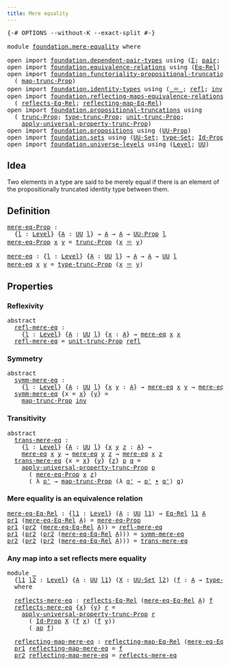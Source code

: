 ```yaml
---
title: Mere equality
---
```


<pre class="Agda"><a id="39" class="Symbol">{-#</a> <a id="43" class="Keyword">OPTIONS</a> <a id="51" class="Pragma">--without-K</a> <a id="63" class="Pragma">--exact-split</a> <a id="77" class="Symbol">#-}</a>

<a id="82" class="Keyword">module</a> <a id="89" href="foundation.mere-equality.html" class="Module">foundation.mere-equality</a> <a id="114" class="Keyword">where</a>

<a id="121" class="Keyword">open</a> <a id="126" class="Keyword">import</a> <a id="133" href="foundation.dependent-pair-types.html" class="Module">foundation.dependent-pair-types</a> <a id="165" class="Keyword">using</a> <a id="171" class="Symbol">(</a><a id="172" href="foundation-core.dependent-pair-types.html#515" class="Record">Σ</a><a id="173" class="Symbol">;</a> <a id="175" href="foundation-core.dependent-pair-types.html#588" class="InductiveConstructor">pair</a><a id="179" class="Symbol">;</a> <a id="181" href="foundation-core.dependent-pair-types.html#605" class="Field">pr1</a><a id="184" class="Symbol">;</a> <a id="186" href="foundation-core.dependent-pair-types.html#617" class="Field">pr2</a><a id="189" class="Symbol">)</a>
<a id="191" class="Keyword">open</a> <a id="196" class="Keyword">import</a> <a id="203" href="foundation.equivalence-relations.html" class="Module">foundation.equivalence-relations</a> <a id="236" class="Keyword">using</a> <a id="242" class="Symbol">(</a><a id="243" href="foundation.equivalence-relations.html#970" class="Function">Eq-Rel</a><a id="249" class="Symbol">)</a>
<a id="251" class="Keyword">open</a> <a id="256" class="Keyword">import</a> <a id="263" href="foundation.functoriality-propositional-truncation.html" class="Module">foundation.functoriality-propositional-truncation</a> <a id="313" class="Keyword">using</a>
  <a id="321" class="Symbol">(</a> <a id="323" href="foundation.functoriality-propositional-truncation.html#1456" class="Function">map-trunc-Prop</a><a id="337" class="Symbol">)</a>
<a id="339" class="Keyword">open</a> <a id="344" class="Keyword">import</a> <a id="351" href="foundation.identity-types.html" class="Module">foundation.identity-types</a> <a id="377" class="Keyword">using</a> <a id="383" class="Symbol">(</a><a id="384" href="foundation-core.identity-types.html#1865" class="Function Operator">_＝_</a><a id="387" class="Symbol">;</a> <a id="389" href="foundation-core.identity-types.html#1820" class="InductiveConstructor">refl</a><a id="393" class="Symbol">;</a> <a id="395" href="foundation-core.identity-types.html#2729" class="Function">inv</a><a id="398" class="Symbol">;</a> <a id="400" href="foundation-core.identity-types.html#2425" class="Function Operator">_∙_</a><a id="403" class="Symbol">;</a> <a id="405" href="foundation-core.identity-types.html#4003" class="Function">ap</a><a id="407" class="Symbol">)</a>
<a id="409" class="Keyword">open</a> <a id="414" class="Keyword">import</a> <a id="421" href="foundation.reflecting-maps-equivalence-relations.html" class="Module">foundation.reflecting-maps-equivalence-relations</a> <a id="470" class="Keyword">using</a>
  <a id="478" class="Symbol">(</a> <a id="480" href="foundation.reflecting-maps-equivalence-relations.html#1430" class="Function">reflects-Eq-Rel</a><a id="495" class="Symbol">;</a> <a id="497" href="foundation.reflecting-maps-equivalence-relations.html#1574" class="Function">reflecting-map-Eq-Rel</a><a id="518" class="Symbol">)</a>
<a id="520" class="Keyword">open</a> <a id="525" class="Keyword">import</a> <a id="532" href="foundation.propositional-truncations.html" class="Module">foundation.propositional-truncations</a> <a id="569" class="Keyword">using</a>
  <a id="577" class="Symbol">(</a> <a id="579" href="foundation.propositional-truncations.html#2546" class="Function">trunc-Prop</a><a id="589" class="Symbol">;</a> <a id="591" href="foundation.propositional-truncations.html#2048" class="Function">type-trunc-Prop</a><a id="606" class="Symbol">;</a> <a id="608" href="foundation.propositional-truncations.html#2132" class="Function">unit-trunc-Prop</a><a id="623" class="Symbol">;</a>
    <a id="629" href="foundation.propositional-truncations.html#5611" class="Function">apply-universal-property-trunc-Prop</a><a id="664" class="Symbol">)</a>
<a id="666" class="Keyword">open</a> <a id="671" class="Keyword">import</a> <a id="678" href="foundation.propositions.html" class="Module">foundation.propositions</a> <a id="702" class="Keyword">using</a> <a id="708" class="Symbol">(</a><a id="709" href="foundation-core.propositions.html#1393" class="Function">UU-Prop</a><a id="716" class="Symbol">)</a>
<a id="718" class="Keyword">open</a> <a id="723" class="Keyword">import</a> <a id="730" href="foundation.sets.html" class="Module">foundation.sets</a> <a id="746" class="Keyword">using</a> <a id="752" class="Symbol">(</a><a id="753" href="foundation-core.sets.html#1190" class="Function">UU-Set</a><a id="759" class="Symbol">;</a> <a id="761" href="foundation-core.sets.html#1304" class="Function">type-Set</a><a id="769" class="Symbol">;</a> <a id="771" href="foundation-core.sets.html#1420" class="Function">Id-Prop</a><a id="778" class="Symbol">)</a>
<a id="780" class="Keyword">open</a> <a id="785" class="Keyword">import</a> <a id="792" href="foundation.universe-levels.html" class="Module">foundation.universe-levels</a> <a id="819" class="Keyword">using</a> <a id="825" class="Symbol">(</a><a id="826" href="Agda.Primitive.html#597" class="Postulate">Level</a><a id="831" class="Symbol">;</a> <a id="833" href="foundation-core.universe-levels.html#235" class="Primitive">UU</a><a id="835" class="Symbol">)</a>
</pre>
## Idea

Two elements in a type are said to be merely equal if there is an element of the propositionally truncated identity type between them.

## Definition

<pre class="Agda"><a id="mere-eq-Prop"></a><a id="1010" href="foundation.mere-equality.html#1010" class="Function">mere-eq-Prop</a> <a id="1023" class="Symbol">:</a>
  <a id="1027" class="Symbol">{</a><a id="1028" href="foundation.mere-equality.html#1028" class="Bound">l</a> <a id="1030" class="Symbol">:</a> <a id="1032" href="Agda.Primitive.html#597" class="Postulate">Level</a><a id="1037" class="Symbol">}</a> <a id="1039" class="Symbol">{</a><a id="1040" href="foundation.mere-equality.html#1040" class="Bound">A</a> <a id="1042" class="Symbol">:</a> <a id="1044" href="foundation-core.universe-levels.html#235" class="Primitive">UU</a> <a id="1047" href="foundation.mere-equality.html#1028" class="Bound">l</a><a id="1048" class="Symbol">}</a> <a id="1050" class="Symbol">→</a> <a id="1052" href="foundation.mere-equality.html#1040" class="Bound">A</a> <a id="1054" class="Symbol">→</a> <a id="1056" href="foundation.mere-equality.html#1040" class="Bound">A</a> <a id="1058" class="Symbol">→</a> <a id="1060" href="foundation-core.propositions.html#1393" class="Function">UU-Prop</a> <a id="1068" href="foundation.mere-equality.html#1028" class="Bound">l</a>
<a id="1070" href="foundation.mere-equality.html#1010" class="Function">mere-eq-Prop</a> <a id="1083" href="foundation.mere-equality.html#1083" class="Bound">x</a> <a id="1085" href="foundation.mere-equality.html#1085" class="Bound">y</a> <a id="1087" class="Symbol">=</a> <a id="1089" href="foundation.propositional-truncations.html#2546" class="Function">trunc-Prop</a> <a id="1100" class="Symbol">(</a><a id="1101" href="foundation.mere-equality.html#1083" class="Bound">x</a> <a id="1103" href="foundation-core.identity-types.html#1865" class="Function Operator">＝</a> <a id="1105" href="foundation.mere-equality.html#1085" class="Bound">y</a><a id="1106" class="Symbol">)</a>

<a id="mere-eq"></a><a id="1109" href="foundation.mere-equality.html#1109" class="Function">mere-eq</a> <a id="1117" class="Symbol">:</a> <a id="1119" class="Symbol">{</a><a id="1120" href="foundation.mere-equality.html#1120" class="Bound">l</a> <a id="1122" class="Symbol">:</a> <a id="1124" href="Agda.Primitive.html#597" class="Postulate">Level</a><a id="1129" class="Symbol">}</a> <a id="1131" class="Symbol">{</a><a id="1132" href="foundation.mere-equality.html#1132" class="Bound">A</a> <a id="1134" class="Symbol">:</a> <a id="1136" href="foundation-core.universe-levels.html#235" class="Primitive">UU</a> <a id="1139" href="foundation.mere-equality.html#1120" class="Bound">l</a><a id="1140" class="Symbol">}</a> <a id="1142" class="Symbol">→</a> <a id="1144" href="foundation.mere-equality.html#1132" class="Bound">A</a> <a id="1146" class="Symbol">→</a> <a id="1148" href="foundation.mere-equality.html#1132" class="Bound">A</a> <a id="1150" class="Symbol">→</a> <a id="1152" href="foundation-core.universe-levels.html#235" class="Primitive">UU</a> <a id="1155" href="foundation.mere-equality.html#1120" class="Bound">l</a>
<a id="1157" href="foundation.mere-equality.html#1109" class="Function">mere-eq</a> <a id="1165" href="foundation.mere-equality.html#1165" class="Bound">x</a> <a id="1167" href="foundation.mere-equality.html#1167" class="Bound">y</a> <a id="1169" class="Symbol">=</a> <a id="1171" href="foundation.propositional-truncations.html#2048" class="Function">type-trunc-Prop</a> <a id="1187" class="Symbol">(</a><a id="1188" href="foundation.mere-equality.html#1165" class="Bound">x</a> <a id="1190" href="foundation-core.identity-types.html#1865" class="Function Operator">＝</a> <a id="1192" href="foundation.mere-equality.html#1167" class="Bound">y</a><a id="1193" class="Symbol">)</a>
</pre>
## Properties

### Reflexivity

<pre class="Agda"><a id="1240" class="Keyword">abstract</a>
  <a id="refl-mere-eq"></a><a id="1251" href="foundation.mere-equality.html#1251" class="Function">refl-mere-eq</a> <a id="1264" class="Symbol">:</a>
    <a id="1270" class="Symbol">{</a><a id="1271" href="foundation.mere-equality.html#1271" class="Bound">l</a> <a id="1273" class="Symbol">:</a> <a id="1275" href="Agda.Primitive.html#597" class="Postulate">Level</a><a id="1280" class="Symbol">}</a> <a id="1282" class="Symbol">{</a><a id="1283" href="foundation.mere-equality.html#1283" class="Bound">A</a> <a id="1285" class="Symbol">:</a> <a id="1287" href="foundation-core.universe-levels.html#235" class="Primitive">UU</a> <a id="1290" href="foundation.mere-equality.html#1271" class="Bound">l</a><a id="1291" class="Symbol">}</a> <a id="1293" class="Symbol">{</a><a id="1294" href="foundation.mere-equality.html#1294" class="Bound">x</a> <a id="1296" class="Symbol">:</a> <a id="1298" href="foundation.mere-equality.html#1283" class="Bound">A</a><a id="1299" class="Symbol">}</a> <a id="1301" class="Symbol">→</a> <a id="1303" href="foundation.mere-equality.html#1109" class="Function">mere-eq</a> <a id="1311" href="foundation.mere-equality.html#1294" class="Bound">x</a> <a id="1313" href="foundation.mere-equality.html#1294" class="Bound">x</a>
  <a id="1317" href="foundation.mere-equality.html#1251" class="Function">refl-mere-eq</a> <a id="1330" class="Symbol">=</a> <a id="1332" href="foundation.propositional-truncations.html#2132" class="Function">unit-trunc-Prop</a> <a id="1348" href="foundation-core.identity-types.html#1820" class="InductiveConstructor">refl</a>
</pre>
### Symmetry

<pre class="Agda"><a id="1380" class="Keyword">abstract</a>
  <a id="symm-mere-eq"></a><a id="1391" href="foundation.mere-equality.html#1391" class="Function">symm-mere-eq</a> <a id="1404" class="Symbol">:</a>
    <a id="1410" class="Symbol">{</a><a id="1411" href="foundation.mere-equality.html#1411" class="Bound">l</a> <a id="1413" class="Symbol">:</a> <a id="1415" href="Agda.Primitive.html#597" class="Postulate">Level</a><a id="1420" class="Symbol">}</a> <a id="1422" class="Symbol">{</a><a id="1423" href="foundation.mere-equality.html#1423" class="Bound">A</a> <a id="1425" class="Symbol">:</a> <a id="1427" href="foundation-core.universe-levels.html#235" class="Primitive">UU</a> <a id="1430" href="foundation.mere-equality.html#1411" class="Bound">l</a><a id="1431" class="Symbol">}</a> <a id="1433" class="Symbol">{</a><a id="1434" href="foundation.mere-equality.html#1434" class="Bound">x</a> <a id="1436" href="foundation.mere-equality.html#1436" class="Bound">y</a> <a id="1438" class="Symbol">:</a> <a id="1440" href="foundation.mere-equality.html#1423" class="Bound">A</a><a id="1441" class="Symbol">}</a> <a id="1443" class="Symbol">→</a> <a id="1445" href="foundation.mere-equality.html#1109" class="Function">mere-eq</a> <a id="1453" href="foundation.mere-equality.html#1434" class="Bound">x</a> <a id="1455" href="foundation.mere-equality.html#1436" class="Bound">y</a> <a id="1457" class="Symbol">→</a> <a id="1459" href="foundation.mere-equality.html#1109" class="Function">mere-eq</a> <a id="1467" href="foundation.mere-equality.html#1436" class="Bound">y</a> <a id="1469" href="foundation.mere-equality.html#1434" class="Bound">x</a>
  <a id="1473" href="foundation.mere-equality.html#1391" class="Function">symm-mere-eq</a> <a id="1486" class="Symbol">{</a><a id="1487" class="Argument">x</a> <a id="1489" class="Symbol">=</a> <a id="1491" href="foundation.mere-equality.html#1491" class="Bound">x</a><a id="1492" class="Symbol">}</a> <a id="1494" class="Symbol">{</a><a id="1495" href="foundation.mere-equality.html#1495" class="Bound">y</a><a id="1496" class="Symbol">}</a> <a id="1498" class="Symbol">=</a>
    <a id="1504" href="foundation.functoriality-propositional-truncation.html#1456" class="Function">map-trunc-Prop</a> <a id="1519" href="foundation-core.identity-types.html#2729" class="Function">inv</a>
</pre>
### Transitivity

<pre class="Agda"><a id="1554" class="Keyword">abstract</a>
  <a id="trans-mere-eq"></a><a id="1565" href="foundation.mere-equality.html#1565" class="Function">trans-mere-eq</a> <a id="1579" class="Symbol">:</a>
    <a id="1585" class="Symbol">{</a><a id="1586" href="foundation.mere-equality.html#1586" class="Bound">l</a> <a id="1588" class="Symbol">:</a> <a id="1590" href="Agda.Primitive.html#597" class="Postulate">Level</a><a id="1595" class="Symbol">}</a> <a id="1597" class="Symbol">{</a><a id="1598" href="foundation.mere-equality.html#1598" class="Bound">A</a> <a id="1600" class="Symbol">:</a> <a id="1602" href="foundation-core.universe-levels.html#235" class="Primitive">UU</a> <a id="1605" href="foundation.mere-equality.html#1586" class="Bound">l</a><a id="1606" class="Symbol">}</a> <a id="1608" class="Symbol">{</a><a id="1609" href="foundation.mere-equality.html#1609" class="Bound">x</a> <a id="1611" href="foundation.mere-equality.html#1611" class="Bound">y</a> <a id="1613" href="foundation.mere-equality.html#1613" class="Bound">z</a> <a id="1615" class="Symbol">:</a> <a id="1617" href="foundation.mere-equality.html#1598" class="Bound">A</a><a id="1618" class="Symbol">}</a> <a id="1620" class="Symbol">→</a>
    <a id="1626" href="foundation.mere-equality.html#1109" class="Function">mere-eq</a> <a id="1634" href="foundation.mere-equality.html#1609" class="Bound">x</a> <a id="1636" href="foundation.mere-equality.html#1611" class="Bound">y</a> <a id="1638" class="Symbol">→</a> <a id="1640" href="foundation.mere-equality.html#1109" class="Function">mere-eq</a> <a id="1648" href="foundation.mere-equality.html#1611" class="Bound">y</a> <a id="1650" href="foundation.mere-equality.html#1613" class="Bound">z</a> <a id="1652" class="Symbol">→</a> <a id="1654" href="foundation.mere-equality.html#1109" class="Function">mere-eq</a> <a id="1662" href="foundation.mere-equality.html#1609" class="Bound">x</a> <a id="1664" href="foundation.mere-equality.html#1613" class="Bound">z</a>
  <a id="1668" href="foundation.mere-equality.html#1565" class="Function">trans-mere-eq</a> <a id="1682" class="Symbol">{</a><a id="1683" class="Argument">x</a> <a id="1685" class="Symbol">=</a> <a id="1687" href="foundation.mere-equality.html#1687" class="Bound">x</a><a id="1688" class="Symbol">}</a> <a id="1690" class="Symbol">{</a><a id="1691" href="foundation.mere-equality.html#1691" class="Bound">y</a><a id="1692" class="Symbol">}</a> <a id="1694" class="Symbol">{</a><a id="1695" href="foundation.mere-equality.html#1695" class="Bound">z</a><a id="1696" class="Symbol">}</a> <a id="1698" href="foundation.mere-equality.html#1698" class="Bound">p</a> <a id="1700" href="foundation.mere-equality.html#1700" class="Bound">q</a> <a id="1702" class="Symbol">=</a>
    <a id="1708" href="foundation.propositional-truncations.html#5611" class="Function">apply-universal-property-trunc-Prop</a> <a id="1744" href="foundation.mere-equality.html#1698" class="Bound">p</a>
      <a id="1752" class="Symbol">(</a> <a id="1754" href="foundation.mere-equality.html#1010" class="Function">mere-eq-Prop</a> <a id="1767" href="foundation.mere-equality.html#1687" class="Bound">x</a> <a id="1769" href="foundation.mere-equality.html#1695" class="Bound">z</a><a id="1770" class="Symbol">)</a>
      <a id="1778" class="Symbol">(</a> <a id="1780" class="Symbol">λ</a> <a id="1782" href="foundation.mere-equality.html#1782" class="Bound">p&#39;</a> <a id="1785" class="Symbol">→</a> <a id="1787" href="foundation.functoriality-propositional-truncation.html#1456" class="Function">map-trunc-Prop</a> <a id="1802" class="Symbol">(λ</a> <a id="1805" href="foundation.mere-equality.html#1805" class="Bound">q&#39;</a> <a id="1808" class="Symbol">→</a> <a id="1810" href="foundation.mere-equality.html#1782" class="Bound">p&#39;</a> <a id="1813" href="foundation-core.identity-types.html#2425" class="Function Operator">∙</a> <a id="1815" href="foundation.mere-equality.html#1805" class="Bound">q&#39;</a><a id="1817" class="Symbol">)</a> <a id="1819" href="foundation.mere-equality.html#1700" class="Bound">q</a><a id="1820" class="Symbol">)</a>
</pre>
### Mere equality is an equivalence relation

<pre class="Agda"><a id="mere-eq-Eq-Rel"></a><a id="1881" href="foundation.mere-equality.html#1881" class="Function">mere-eq-Eq-Rel</a> <a id="1896" class="Symbol">:</a> <a id="1898" class="Symbol">{</a><a id="1899" href="foundation.mere-equality.html#1899" class="Bound">l1</a> <a id="1902" class="Symbol">:</a> <a id="1904" href="Agda.Primitive.html#597" class="Postulate">Level</a><a id="1909" class="Symbol">}</a> <a id="1911" class="Symbol">(</a><a id="1912" href="foundation.mere-equality.html#1912" class="Bound">A</a> <a id="1914" class="Symbol">:</a> <a id="1916" href="foundation-core.universe-levels.html#235" class="Primitive">UU</a> <a id="1919" href="foundation.mere-equality.html#1899" class="Bound">l1</a><a id="1921" class="Symbol">)</a> <a id="1923" class="Symbol">→</a> <a id="1925" href="foundation.equivalence-relations.html#970" class="Function">Eq-Rel</a> <a id="1932" href="foundation.mere-equality.html#1899" class="Bound">l1</a> <a id="1935" href="foundation.mere-equality.html#1912" class="Bound">A</a>
<a id="1937" href="foundation-core.dependent-pair-types.html#605" class="Field">pr1</a> <a id="1941" class="Symbol">(</a><a id="1942" href="foundation.mere-equality.html#1881" class="Function">mere-eq-Eq-Rel</a> <a id="1957" href="foundation.mere-equality.html#1957" class="Bound">A</a><a id="1958" class="Symbol">)</a> <a id="1960" class="Symbol">=</a> <a id="1962" href="foundation.mere-equality.html#1010" class="Function">mere-eq-Prop</a>
<a id="1975" href="foundation-core.dependent-pair-types.html#605" class="Field">pr1</a> <a id="1979" class="Symbol">(</a><a id="1980" href="foundation-core.dependent-pair-types.html#617" class="Field">pr2</a> <a id="1984" class="Symbol">(</a><a id="1985" href="foundation.mere-equality.html#1881" class="Function">mere-eq-Eq-Rel</a> <a id="2000" href="foundation.mere-equality.html#2000" class="Bound">A</a><a id="2001" class="Symbol">))</a> <a id="2004" class="Symbol">=</a> <a id="2006" href="foundation.mere-equality.html#1251" class="Function">refl-mere-eq</a>
<a id="2019" href="foundation-core.dependent-pair-types.html#605" class="Field">pr1</a> <a id="2023" class="Symbol">(</a><a id="2024" href="foundation-core.dependent-pair-types.html#617" class="Field">pr2</a> <a id="2028" class="Symbol">(</a><a id="2029" href="foundation-core.dependent-pair-types.html#617" class="Field">pr2</a> <a id="2033" class="Symbol">(</a><a id="2034" href="foundation.mere-equality.html#1881" class="Function">mere-eq-Eq-Rel</a> <a id="2049" href="foundation.mere-equality.html#2049" class="Bound">A</a><a id="2050" class="Symbol">)))</a> <a id="2054" class="Symbol">=</a> <a id="2056" href="foundation.mere-equality.html#1391" class="Function">symm-mere-eq</a>
<a id="2069" href="foundation-core.dependent-pair-types.html#617" class="Field">pr2</a> <a id="2073" class="Symbol">(</a><a id="2074" href="foundation-core.dependent-pair-types.html#617" class="Field">pr2</a> <a id="2078" class="Symbol">(</a><a id="2079" href="foundation-core.dependent-pair-types.html#617" class="Field">pr2</a> <a id="2083" class="Symbol">(</a><a id="2084" href="foundation.mere-equality.html#1881" class="Function">mere-eq-Eq-Rel</a> <a id="2099" href="foundation.mere-equality.html#2099" class="Bound">A</a><a id="2100" class="Symbol">)))</a> <a id="2104" class="Symbol">=</a> <a id="2106" href="foundation.mere-equality.html#1565" class="Function">trans-mere-eq</a>
</pre>
### Any map into a set reflects mere equality

<pre class="Agda"><a id="2180" class="Keyword">module</a> <a id="2187" href="foundation.mere-equality.html#2187" class="Module">_</a>
  <a id="2191" class="Symbol">{</a><a id="2192" href="foundation.mere-equality.html#2192" class="Bound">l1</a> <a id="2195" href="foundation.mere-equality.html#2195" class="Bound">l2</a> <a id="2198" class="Symbol">:</a> <a id="2200" href="Agda.Primitive.html#597" class="Postulate">Level</a><a id="2205" class="Symbol">}</a> <a id="2207" class="Symbol">{</a><a id="2208" href="foundation.mere-equality.html#2208" class="Bound">A</a> <a id="2210" class="Symbol">:</a> <a id="2212" href="foundation-core.universe-levels.html#235" class="Primitive">UU</a> <a id="2215" href="foundation.mere-equality.html#2192" class="Bound">l1</a><a id="2217" class="Symbol">}</a> <a id="2219" class="Symbol">(</a><a id="2220" href="foundation.mere-equality.html#2220" class="Bound">X</a> <a id="2222" class="Symbol">:</a> <a id="2224" href="foundation-core.sets.html#1190" class="Function">UU-Set</a> <a id="2231" href="foundation.mere-equality.html#2195" class="Bound">l2</a><a id="2233" class="Symbol">)</a> <a id="2235" class="Symbol">(</a><a id="2236" href="foundation.mere-equality.html#2236" class="Bound">f</a> <a id="2238" class="Symbol">:</a> <a id="2240" href="foundation.mere-equality.html#2208" class="Bound">A</a> <a id="2242" class="Symbol">→</a> <a id="2244" href="foundation-core.sets.html#1304" class="Function">type-Set</a> <a id="2253" href="foundation.mere-equality.html#2220" class="Bound">X</a><a id="2254" class="Symbol">)</a>
  <a id="2258" class="Keyword">where</a>
  
  <a id="2269" href="foundation.mere-equality.html#2269" class="Function">reflects-mere-eq</a> <a id="2286" class="Symbol">:</a> <a id="2288" href="foundation.reflecting-maps-equivalence-relations.html#1430" class="Function">reflects-Eq-Rel</a> <a id="2304" class="Symbol">(</a><a id="2305" href="foundation.mere-equality.html#1881" class="Function">mere-eq-Eq-Rel</a> <a id="2320" href="foundation.mere-equality.html#2208" class="Bound">A</a><a id="2321" class="Symbol">)</a> <a id="2323" href="foundation.mere-equality.html#2236" class="Bound">f</a>
  <a id="2327" href="foundation.mere-equality.html#2269" class="Function">reflects-mere-eq</a> <a id="2344" class="Symbol">{</a><a id="2345" href="foundation.mere-equality.html#2345" class="Bound">x</a><a id="2346" class="Symbol">}</a> <a id="2348" class="Symbol">{</a><a id="2349" href="foundation.mere-equality.html#2349" class="Bound">y</a><a id="2350" class="Symbol">}</a> <a id="2352" href="foundation.mere-equality.html#2352" class="Bound">r</a> <a id="2354" class="Symbol">=</a>
    <a id="2360" href="foundation.propositional-truncations.html#5611" class="Function">apply-universal-property-trunc-Prop</a> <a id="2396" href="foundation.mere-equality.html#2352" class="Bound">r</a>
      <a id="2404" class="Symbol">(</a> <a id="2406" href="foundation-core.sets.html#1420" class="Function">Id-Prop</a> <a id="2414" href="foundation.mere-equality.html#2220" class="Bound">X</a> <a id="2416" class="Symbol">(</a><a id="2417" href="foundation.mere-equality.html#2236" class="Bound">f</a> <a id="2419" href="foundation.mere-equality.html#2345" class="Bound">x</a><a id="2420" class="Symbol">)</a> <a id="2422" class="Symbol">(</a><a id="2423" href="foundation.mere-equality.html#2236" class="Bound">f</a> <a id="2425" href="foundation.mere-equality.html#2349" class="Bound">y</a><a id="2426" class="Symbol">))</a>
      <a id="2435" class="Symbol">(</a> <a id="2437" href="foundation-core.identity-types.html#4003" class="Function">ap</a> <a id="2440" href="foundation.mere-equality.html#2236" class="Bound">f</a><a id="2441" class="Symbol">)</a>

  <a id="2446" href="foundation.mere-equality.html#2446" class="Function">reflecting-map-mere-eq</a> <a id="2469" class="Symbol">:</a> <a id="2471" href="foundation.reflecting-maps-equivalence-relations.html#1574" class="Function">reflecting-map-Eq-Rel</a> <a id="2493" class="Symbol">(</a><a id="2494" href="foundation.mere-equality.html#1881" class="Function">mere-eq-Eq-Rel</a> <a id="2509" href="foundation.mere-equality.html#2208" class="Bound">A</a><a id="2510" class="Symbol">)</a> <a id="2512" class="Symbol">(</a><a id="2513" href="foundation-core.sets.html#1304" class="Function">type-Set</a> <a id="2522" href="foundation.mere-equality.html#2220" class="Bound">X</a><a id="2523" class="Symbol">)</a>
  <a id="2527" href="foundation-core.dependent-pair-types.html#605" class="Field">pr1</a> <a id="2531" href="foundation.mere-equality.html#2446" class="Function">reflecting-map-mere-eq</a> <a id="2554" class="Symbol">=</a> <a id="2556" href="foundation.mere-equality.html#2236" class="Bound">f</a>
  <a id="2560" href="foundation-core.dependent-pair-types.html#617" class="Field">pr2</a> <a id="2564" href="foundation.mere-equality.html#2446" class="Function">reflecting-map-mere-eq</a> <a id="2587" class="Symbol">=</a> <a id="2589" href="foundation.mere-equality.html#2269" class="Function">reflects-mere-eq</a>
</pre>